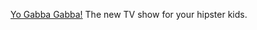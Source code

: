 ---
layout: post
wordpress_id: 126
wordpress_url: http://noesbueno.com/archives/126
date: '2006-06-04 08:45:57 -0500'
date_gmt: '2006-06-04 13:45:57 -0500'
body: |
  <p><a href="http://www.yogabbagabba.com/">Yo Gabba Gabba!</a> The new TV show for your hipster kids.</p>
---